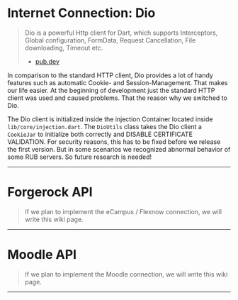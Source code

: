 # Internet Connection: Dio

> Dio is a powerful Http client for Dart, which supports Interceptors, Global configuration, FormData, Request Cancellation, File downloading, Timeout etc.
>
> - [pub.dev](https://pub.dev/packages/dio)

In comparison to the standard HTTP client, Dio provides a lot of handy features such
as automatic Cookie- and Session-Management. That makes our life easier. At the beginning
of development just the standard HTTP client was used and caused problems. That the reason
why we switched to Dio.

The Dio client is initialized inside the injection Container located inside `lib/core/injection.dart`. The `DioUtils` class takes the Dio client a `CookieJar` to initialize
both correctly and DISABLE CERTIFICATE VALIDATION. For security reasons, this has to be
fixed before we release the first version. But in some scenarios we recognized abnormal  behavior of some RUB servers. So future research is needed!

---

# Forgerock API
 
> If we plan to implement the eCampus / Flexnow connection, we will write this wiki page.

---

# Moodle API

> If we plan to implement the Moodle connection, we will write this wiki page.

---

